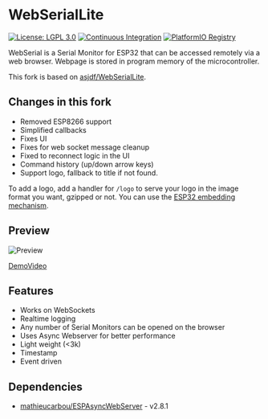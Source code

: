 # WebSerialLite

[![License: LGPL 3.0](https://img.shields.io/badge/License-GPL%203.0-yellow.svg)](https://opensource.org/license/gpl-3-0/)
[![Continuous Integration](https://github.com/mathieucarbou/WebSerialLite/actions/workflows/ci.yml/badge.svg)](https://github.com/mathieucarbou/WebSerialLite/actions/workflows/ci.yml)
[![PlatformIO Registry](https://badges.registry.platformio.org/packages/mathieucarbou/library/WebSerialLite.svg)](https://registry.platformio.org/libraries/mathieucarbou/WebSerialLite)

WebSerial is a Serial Monitor for ESP32 that can be accessed remotely via a web browser. Webpage is stored in program memory of the microcontroller.

This fork is based on [asjdf/WebSerialLite](https://github.com/asjdf/WebSerialLite).

## Changes in this fork

- Removed ESP8266 support
- Simplified callbacks
- Fixes UI
- Fixes for web socket message cleanup
- Fixed to reconnect logic in the UI
- Command history (up/down arrow keys)
- Support logo, fallback to title if not found.

To add a logo, add a handler for `/logo` to serve your logo in the image format you want, gzipped or not. 
You can use the [ESP32 embedding mechanism](https://docs.platformio.org/en/latest/platforms/espressif32.html).

## Preview

![Preview](https://s2.loli.net/2022/08/27/U9mnFjI7frNGltO.png)

[DemoVideo](https://www.bilibili.com/video/BV1Jt4y1E7kj)

## Features

- Works on WebSockets
- Realtime logging
- Any number of Serial Monitors can be opened on the browser
- Uses Async Webserver for better performance
- Light weight (<3k)
- Timestamp
- Event driven

## Dependencies

- [mathieucarbou/ESPAsyncWebServer](https://github.com/mathieucarbou/ESPAsyncWebServer) - v2.8.1
